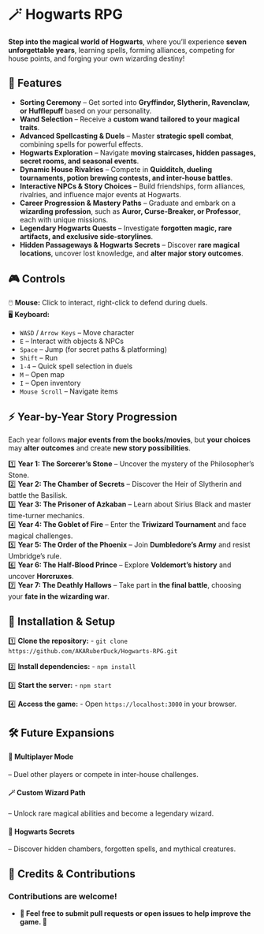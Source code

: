 # 🪄 Hogwarts RPG  

**Step into the magical world of Hogwarts**, where you’ll experience **seven unforgettable years**, learning spells, forming alliances, competing for house points, and forging your own wizarding destiny!  

## **🏰 Features**  

- **Sorting Ceremony** – Get sorted into **Gryffindor, Slytherin, Ravenclaw, or Hufflepuff** based on your personality.  
- **Wand Selection** – Receive a **custom wand tailored to your magical traits**.  
- **Advanced Spellcasting & Duels** – Master **strategic spell combat**, combining spells for powerful effects.  
- **Hogwarts Exploration** – Navigate **moving staircases, hidden passages, secret rooms, and seasonal events**.  
- **Dynamic House Rivalries** – Compete in **Quidditch, dueling tournaments, potion brewing contests, and inter-house battles**.  
- **Interactive NPCs & Story Choices** – Build friendships, form alliances, rivalries, and influence major events at Hogwarts.  
- **Career Progression & Mastery Paths** – Graduate and embark on a **wizarding profession**, such as **Auror, Curse-Breaker, or Professor**, each with unique missions.  
- **Legendary Hogwarts Quests** – Investigate **forgotten magic, rare artifacts, and exclusive side-storylines**.  
- **Hidden Passageways & Hogwarts Secrets** – Discover **rare magical locations**, uncover lost knowledge, and **alter major story outcomes**.  

## **🎮 Controls**  

🖱️ **Mouse:** Click to interact, right-click to defend during duels.  
🖥️ **Keyboard:**  
- `WASD` / `Arrow Keys` – Move character  
- `E` – Interact with objects & NPCs  
- `Space` – Jump (for secret paths & platforming)  
- `Shift` – Run  
- `1-4` – Quick spell selection in duels  
- `M` – Open map  
- `I` – Open inventory  
- `Mouse Scroll` – Navigate items  

## **⚡ Year-by-Year Story Progression**  

Each year follows **major events from the books/movies**, but **your choices** may **alter outcomes** and create **new story possibilities**.  

1️⃣ **Year 1: The Sorcerer’s Stone** – Uncover the mystery of the Philosopher’s Stone.  
2️⃣ **Year 2: The Chamber of Secrets** – Discover the Heir of Slytherin and battle the Basilisk.  
3️⃣ **Year 3: The Prisoner of Azkaban** – Learn about Sirius Black and master time-turner mechanics.  
4️⃣ **Year 4: The Goblet of Fire** – Enter the **Triwizard Tournament** and face magical challenges.  
5️⃣ **Year 5: The Order of the Phoenix** – Join **Dumbledore’s Army** and resist Umbridge’s rule.  
6️⃣ **Year 6: The Half-Blood Prince** – Explore **Voldemort’s history** and uncover **Horcruxes**.  
7️⃣ **Year 7: The Deathly Hallows** – Take part in **the final battle**, choosing your **fate in the wizarding war**.  

## **🚀 Installation & Setup**  

1️⃣ **Clone the repository:** - ```git clone https://github.com/AKARuberDuck/Hogwarts-RPG.git```

2️⃣ **Install dependencies:** - ```npm install```

3️⃣ **Start the server:** - ```npm start```

4️⃣ **Access the game:** - Open ```https://localhost:3000``` in your browser.

## **🛠️ Future Expansions**
#### **🎩 Multiplayer Mode** 
  – Duel other players or compete in inter-house challenges. 
#### **🪄 Custom Wizard Path** 
   – Unlock rare magical abilities and become a legendary wizard.
#### **🏰 Hogwarts Secrets**
   – Discover hidden chambers, forgotten spells, and mythical creatures.

## **📜 Credits & Contributions**
### **Contributions are welcome!** 
   - **🧙 Feel free to submit pull requests or open issues to help improve the game. 🚀**
